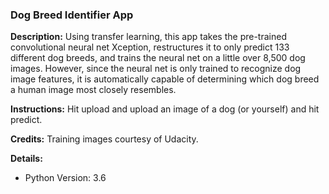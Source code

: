 ### Dog Breed Identifier App

**Description:**  Using transfer learning, this app takes the pre-trained convolutional neural net Xception,
 restructures it to only predict 133 different dog breeds, 
and trains the neural net on a little over 8,500 dog images. However, since the neural net is only
trained to recognize dog image features, it is automatically capable of determining 
which dog breed a human image most closely resembles.

**Instructions:**  Hit upload and upload an image of a dog (or yourself) and hit predict.

**Credits:**  Training images courtesy of Udacity.

**Details:**
- Python Version: 3.6
